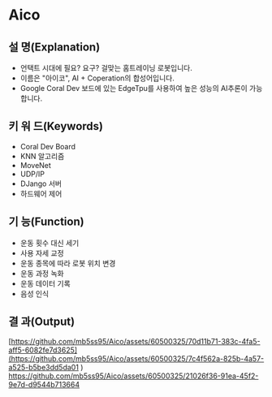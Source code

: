 # Aico
## 설 명(Explanation)
- 언택트 시대에 필요? 요구? 걸맞는 홈트레이닝 로봇입니다.
- 이름은 "아이코", AI + Coperation의 합성어입니다.
- Google Coral Dev 보드에 있는 EdgeTpu를 사용하여 높은 성능의 AI추론이 가능합니다.  

## 키 워 드(Keywords)
- Coral Dev Board
- KNN 알고리즘
- MoveNet
- UDP/IP
- DJango 서버
- 하드웨어 제어

## 기 능(Function)
- 운동 횟수 대신 세기
- 사용 자세 교정
- 운동 종목에 따라 로봇 위치 변경
- 운동 과정 녹화
- 운동 데이터 기록
- 음성 인식

## 결 과(Output)
[https://github.com/mb5ss95/Aico/assets/60500325/70d11b71-383c-4fa5-aff5-6082fe7d3625](https://github.com/mb5ss95/Aico/assets/60500325/7c4f562a-825b-4a57-a525-b5be3dd5da01
)
https://github.com/mb5ss95/Aico/assets/60500325/21026f36-91ea-45f2-9e7d-d9544b713664
